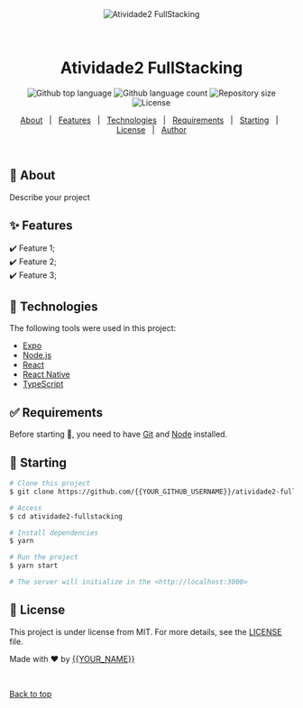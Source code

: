 <div align="center" id="top"> 
  <img src="./.github/app.gif" alt="Atividade2 FullStacking" />

  &#xa0;

  <!-- <a href="https://atividade2fullstacking.netlify.app">Demo</a> -->
</div>

<h1 align="center">Atividade2 FullStacking</h1>

<p align="center">
  <img alt="Github top language" src="https://img.shields.io/github/languages/top/{{YOUR_GITHUB_USERNAME}}/atividade2-fullstacking?color=56BEB8">

  <img alt="Github language count" src="https://img.shields.io/github/languages/count/{{YOUR_GITHUB_USERNAME}}/atividade2-fullstacking?color=56BEB8">

  <img alt="Repository size" src="https://img.shields.io/github/repo-size/{{YOUR_GITHUB_USERNAME}}/atividade2-fullstacking?color=56BEB8">

  <img alt="License" src="https://img.shields.io/github/license/{{YOUR_GITHUB_USERNAME}}/atividade2-fullstacking?color=56BEB8">

  <!-- <img alt="Github issues" src="https://img.shields.io/github/issues/{{YOUR_GITHUB_USERNAME}}/atividade2-fullstacking?color=56BEB8" /> -->

  <!-- <img alt="Github forks" src="https://img.shields.io/github/forks/{{YOUR_GITHUB_USERNAME}}/atividade2-fullstacking?color=56BEB8" /> -->

  <!-- <img alt="Github stars" src="https://img.shields.io/github/stars/{{YOUR_GITHUB_USERNAME}}/atividade2-fullstacking?color=56BEB8" /> -->
</p>

<!-- Status -->

<!-- <h4 align="center"> 
	🚧  Atividade2 FullStacking 🚀 Under construction...  🚧
</h4> 

<hr> -->

<p align="center">
  <a href="#dart-about">About</a> &#xa0; | &#xa0; 
  <a href="#sparkles-features">Features</a> &#xa0; | &#xa0;
  <a href="#rocket-technologies">Technologies</a> &#xa0; | &#xa0;
  <a href="#white_check_mark-requirements">Requirements</a> &#xa0; | &#xa0;
  <a href="#checkered_flag-starting">Starting</a> &#xa0; | &#xa0;
  <a href="#memo-license">License</a> &#xa0; | &#xa0;
  <a href="https://github.com/{{YOUR_GITHUB_USERNAME}}" target="_blank">Author</a>
</p>

<br>

## :dart: About ##

Describe your project

## :sparkles: Features ##

:heavy_check_mark: Feature 1;\
:heavy_check_mark: Feature 2;\
:heavy_check_mark: Feature 3;

## :rocket: Technologies ##

The following tools were used in this project:

- [Expo](https://expo.io/)
- [Node.js](https://nodejs.org/en/)
- [React](https://pt-br.reactjs.org/)
- [React Native](https://reactnative.dev/)
- [TypeScript](https://www.typescriptlang.org/)

## :white_check_mark: Requirements ##

Before starting :checkered_flag:, you need to have [Git](https://git-scm.com) and [Node](https://nodejs.org/en/) installed.

## :checkered_flag: Starting ##

```bash
# Clone this project
$ git clone https://github.com/{{YOUR_GITHUB_USERNAME}}/atividade2-fullstacking

# Access
$ cd atividade2-fullstacking

# Install dependencies
$ yarn

# Run the project
$ yarn start

# The server will initialize in the <http://localhost:3000>
```

## :memo: License ##

This project is under license from MIT. For more details, see the [LICENSE](LICENSE.md) file.


Made with :heart: by <a href="https://github.com/{{YOUR_GITHUB_USERNAME}}" target="_blank">{{YOUR_NAME}}</a>

&#xa0;

<a href="#top">Back to top</a>
